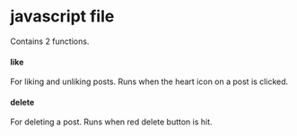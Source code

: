 # javascript file

Contains 2 functions.

#### like

For liking and unliking posts. Runs when the heart icon on a post is clicked.

#### delete

For deleting a post. Runs when red delete button is hit.